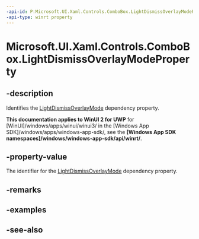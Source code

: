 ```yaml
---
-api-id: P:Microsoft.UI.Xaml.Controls.ComboBox.LightDismissOverlayModeProperty
-api-type: winrt property
---
```


<!-- Property syntax
public Windows.UI.Xaml.DependencyProperty LightDismissOverlayModeProperty { get; }
-->

# Microsoft.UI.Xaml.Controls.ComboBox.LightDismissOverlayModeProperty

## -description
Identifies the [LightDismissOverlayMode](combobox_lightdismissoverlaymode.md) dependency property.

**This documentation applies to WinUI 2 for UWP** for [WinUI]/windows/apps/winui/winui3/ in the [Windows App SDK]/windows/apps/windows-app-sdk/, see the **[Windows App SDK namespaces]/windows/windows-app-sdk/api/winrt/**.

## -property-value
The identifier for the [LightDismissOverlayMode](combobox_lightdismissoverlaymode.md) dependency property.

## -remarks

## -examples

## -see-also
